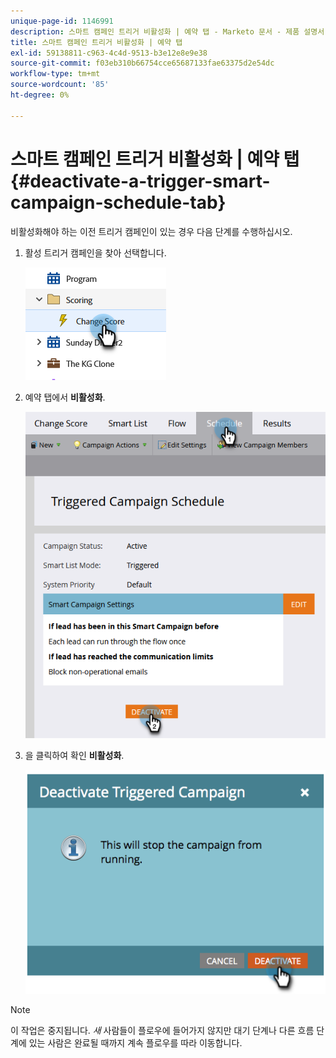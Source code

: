 ```yaml
---
unique-page-id: 1146991
description: 스마트 캠페인 트리거 비활성화 | 예약 탭 - Marketo 문서 - 제품 설명서
title: 스마트 캠페인 트리거 비활성화 | 예약 탭
exl-id: 59138811-c963-4c4d-9513-b3e12e8e9e38
source-git-commit: f03eb310b66754cce65687133fae63375d2e54dc
workflow-type: tm+mt
source-wordcount: '85'
ht-degree: 0%

---
```


# 스마트 캠페인 트리거 비활성화 | 예약 탭 {#deactivate-a-trigger-smart-campaign-schedule-tab}

비활성화해야 하는 이전 트리거 캠페인이 있는 경우 다음 단계를 수행하십시오.

1. 활성 트리거 캠페인을 찾아 선택합니다.

   ![](assets/deactivate-a-trigger-smart-campaign-schedule-tab-1.png)

1. 예약 탭에서 **비활성화**.

   ![](assets/deactivate-a-trigger-smart-campaign-schedule-tab-2.png)

1. 을 클릭하여 확인 **비활성화**.

   ![](assets/deactivate-a-trigger-smart-campaign-schedule-tab-3.png)

>[!NOTE]
>
>이 작업은 중지됩니다. *새* 사람들이 플로우에 들어가지 않지만 대기 단계나 다른 흐름 단계에 있는 사람은 완료될 때까지 계속 플로우를 따라 이동합니다.

